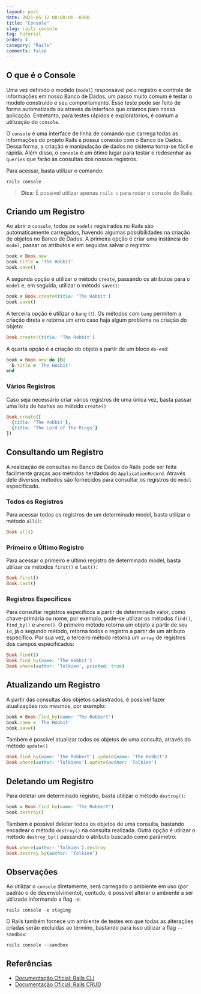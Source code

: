 ```yaml
---
layout: post
date: 2021-05-12 00:00:00 -0300
title: "Console"
slug: rails console
tag: tutorial
order: 4
category: "Rails"
comments: false
---
```


## O que é o Console

Uma vez definido o modelo (`model`) responsável pelo registro e controle de informações em nosso Banco de Dados, um passo muito comum é testar o modelo construído e seu comportamento. Esse teste pode ser feito de forma automatizada ou através da interface que criamos para nossa aplicação. Entretanto, para testes rápidos e exploratórios, é comum a utilização do `console`.

O `console` é uma interface de linha de comando que carrega todas as informações do projeto Rails e possui conexão com o Banco de Dados. Dessa forma, a criação e manipulação de dados no sistema torna-se fácil e rápida. Além disso, o `console` é um ótimo lugar para testar e redesenhar as `queries` que farão às consultas dos nossos registros.

Para acessar, basta utilizar o comando:

```console
rails console
```

> **Dica**: É possivel utilizar apenas `rails c` para rodar o console do Rails.

## Criando um Registro

Ao abrir o `console`, todos os `models` registrados no Rails são automaticamente carregados, havendo algumas possibilidades na criação de objetos no Banco de Dados. A primeira opção é criar uma instância do `model`, passar os atributos e em seguidas salvar o registro:

```ruby
book = Book.new
book.title = 'The Hobbit'
book.save()
```

A segunda opção é utilizar o método `create`, passando os atributos para o `model` e, em seguida, utilizar o método `save()`:

```ruby
book = Book.create(title: 'The Hobbit')
book.save()
```

A terceira opção é utilizar o `bang` (`!`). Os métodos com `bang` permitem a criação direta e retorna um erro caso haja algum problema na criação do objeto:

```ruby
Book.create!(title: 'The Hobbit')
```

A quarta opção é a criação do objeto a partir de um bloco `do-end`:

```ruby
book = Book.new do |b|
  b.title = 'The Hobbit'
end
```

### Vários Registros

Caso seja necessário criar vários registros de uma única vez, basta passar uma lista de hashes ao método `create()`

```ruby
Book.create([
  {title: 'The Hobbit'},
  {title: 'The Lord of The Rings'}
])
```

## Consultando um Registro

A realização de consultas no Banco de Dados do Rails pode ser feita facilmente graças aos métodos herdados do `ApplicationRecord`. Através dele diversos métodos são fornecidos para consultar os registros do `model` especificado.

### Todos os Registros

Para acessar todos os registros de um determinado model, basta utilizar o método `all()`:

```ruby
Book.all()
```

### Primeiro e Último Registro

Para acessar o primeiro e último registro de determinado model, basta utilizar os métodos `first()` e `last()`:

```ruby
Book.first()
Book.last()
```

### Registros Específicos

Para consultar registros específicos a partir de determinado valor, como chave-primária ou nome, por exemplo, pode-se utilizar os métodos `find()`, `find_by()` e `where()`. O primeiro método retorna um objeto a partir de seu `id`, já o segundo método, retorna todos o registro a partir de um atributo específico. Por sua vez, o terceiro método retorna um `array` de registros dos campos especificados:

```ruby
Book.find(1)
Book.find_by(name: 'The Hobbit')
Book.where(author: 'Tolkien', printed: true)
```

## Atualizando um Registro

A partir das consultas dos objetos cadastrados, é possível fazer atualizações nos mesmos, por exemplo:

```ruby
book = Book.find_by(name: 'The Robbert')
book.name = 'The Hobbit'
book.save()
```

Também é possível atualizar todos os objetos de uma consulta, através do método `update()`

```ruby
Book.find_by(name: 'The Robbert').update(name: 'The Hobbit')
Book.where(author: 'Tolkiens').update(author: 'Tolkien')
```

## Deletando um Registro

Para deletar um determinado registro, basta utilizar o método `destroy()`:

```ruby
book = Book.find_by(name: 'The Robbert')
book.destroy()
```

Também é possível deleter todos os objetos de uma consulta, bastando encadear o método `destroy()` na consulta realizada. Outra opção é utilizar o método `destroy_by()` passando o atributo buscado como parâmetro:

```ruby
Book.where(author: 'Tolkien').destroy
Book.destroy_by(author: 'Tolkien')
```

## Observações

Ao utilizar o `console` diretamente, será carregado o ambiente em uso (por padrão o de desenvolvimento), contudo, é possível alterar o ambiente a ser utilizado informando a flag `-e`:

```
rails console -e staging
```

O Rails também fornece um ambiente de testes em que todas as alterações criadas serão excluidas ao término, bastando para isso utilizar a flag `--sandbox`:

```
rails console --sandbox
```

## Referências
- [Documentação Oficial: Rails CLI](https://guides.rubyonrails.org/command_line.html#bin-rails-console)
- [Documentação Oficial: Rails CRUD](https://guides.rubyonrails.org/active_record_basics.html#crud-reading-and-writing-data)
